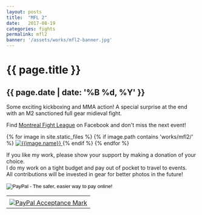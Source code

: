 ```yaml
---
layout: posts
title:  "MFL 2"
date:   2017-08-19
categories: fights
permalink: mfl2
banner: '/assets/works/mfl2-banner.jpg'
---
```

<link href="css/customimagegallery.css" rel="stylesheet">
<h1>{{ page.title }}</h1>
<h2>{{ page.date | date: '%B %d, %Y' }}</h2>
<p>Some exciting kickboxing and MMA action! A special surprise at the end with an M2 sanctioned full gear midieval fight. </p>
<p>Find <a href="https://www.facebook.com/MFL-Montreal-Fight-League-1377183355630932/">Montreal Fight League</a> on Facebook and don't miss the next event!</p>

<!--<
section id="modal">
	{% for image in site.static_files %}
	    {% if image.path contains 'works/uska/' %}
	    <div class="modal fade" tabindex="-1" role="dialog" id="index{{forloop.index}}">
		  <div class="modal-dialog modal-lg">
		    <div class="modal-content">
			    <div class="modal-header">
			        <button type="button" class="close" data-dismiss="modal" aria-label="Close"><span aria-hidden="true">&times;</span></button>
			    </div>
				<img src="{{image.path}}" alt="{{image.name}}" id="{{image.path}}"/>
			</div>
		  </div>
		</div><
	    {% endif %}
	{% endfor %}
</section>
-->
<section class="photos">
	{% for image in site.static_files %}
	    {% if image.path contains 'works/mfl2/' %}
	    <a href="#index{{forloop.index}}" class="mobile-noclick">
			<img src="{{image.path}}" alt="{{image.name}}" id="index{{forloop.index}}"/>
		</a>
		{% endif %}
	{% endfor %}
</section>

<p>
	If you like my work, please show your support by making a donation of your choice.
	<br/>
	I do my work on a tight budget and pay out of pocket to travel to events.
	<br/>
	All contributions will be invested in gear for better photos in the future!
	<br/>
</p>

<form action="https://www.paypal.com/cgi-bin/webscr" method="post" target="_top">
<input type="hidden" name="cmd" value="_s-xclick">
<input type="hidden" name="hosted_button_id" value="89GFKBT95ZJT6">
<input type="image" src="https://www.paypalobjects.com/en_US/i/btn/btn_donate_SM.gif" border="0" name="submit" alt="PayPal - The safer, easier way to pay online!">
<img alt="" border="0" src="https://www.paypalobjects.com/en_US/i/scr/pixel.gif" width="1" height="1">
</form>
<!-- PayPal Logo --><table border="0" cellpadding="10" cellspacing="0" align="center"><tr><td align="center"></td></tr><tr><td align="center"><a href="https://www.paypal.com/webapps/mpp/paypal-popup" title="How PayPal Works" onclick="javascript:window.open('https://www.paypal.com/webapps/mpp/paypal-popup','WIPaypal','toolbar=no, location=no, directories=no, status=no, menubar=no, scrollbars=yes, resizable=yes, width=1060, height=700'); return false;"><img src="https://www.paypalobjects.com/webstatic/mktg/logo/AM_mc_vs_dc_ae.jpg" border="0" alt="PayPal Acceptance Mark"></a></td></tr></table><!-- PayPal Logo -->
